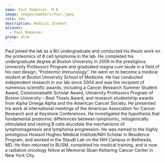 ```yaml
---
name: Paul Romesser, M.D.
image: images/members/Paul.jpeg
role: mds
description: Medical Student
aliases:
  - Paul Romesser
group: alum
---
```


Paul joined the lab as a BU undergraduate and conducted his thesis work on the proteomics of B cell lymphoma in the lab. He completed his undergraduate degree at Boston University in 2006 in the prestigious University Professors Program and graduated magna cum laude in a field of his own design, “Proteomic Immunology”. He went on to become a medical student at Boston University School of Medicine. He has conducted independent research in our lab since 2004 and was the recipient of numerous scientific awards, including a Cancer Research Summer Student Award, Commonwealth Scholar Award, University Professors Program of Boston University – Best Thesis Award, and research studentship awards from Alpha Omega Alpha and the American Cancer Society. He presented his work at international meetings of the American Association for Cancer Research and at Keystone Conferences. He investigated the hypothesis that fundamental proteomic differences between lymphomic, mitogenically stimulated and resting B cells elucidate the mechanisms of lymphomagenesis and lymphoma progression. He was named to the highly prestigious Howard Hughes Medical Institute/NIH Scholar in Residence Program, and worked in the Staudt Lab on the NIH Campus in Bethesda, MD. He then returned to BUSM, completed his medical training, and is now a radiation oncology fellow at Memorial Sloan Kettering Cancer Center in New York City.
